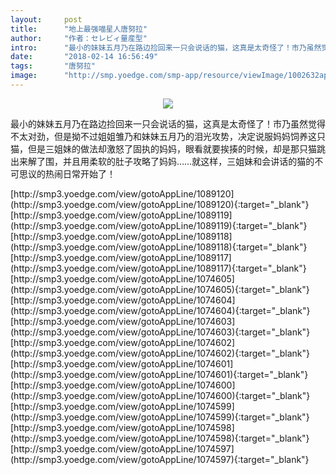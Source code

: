 ```yaml
---
layout:     post
title:      "地上最强喵星人唐努拉"
author:     "作者：セレビィ量産型"
intro:      "最小的妹妹五月乃在路边捡回来一只会说话的猫，这真是太奇怪了！市乃虽然觉得不太对劲，但是拗不过姐姐雏乃和妹妹五月乃的泪光攻势，决定说服妈妈饲养这只猫，但是三姐妹的做法却激怒了固执的妈妈，眼看就要挨揍的时候，却是那只猫跳出来解了围，并且用柔软的肚子攻略了妈妈……就这样，三姐妹和会讲话的猫的不可思议的热闹日常开始了！"
date:       "2018-02-14 16:56:49"
tags:       "唐努拉"
image:      "http://smp.yoedge.com/smp-app/resource/viewImage/1002632appline.png"
---
```

<div style="text-align: center">
<p><img src="http://smp.yoedge.com/smp-app/resource/viewImage/1002632appline.png"/></p>
</div>
<p class="post-meta">
<span>最小的妹妹五月乃在路边捡回来一只会说话的猫，这真是太奇怪了！市乃虽然觉得不太对劲，但是拗不过姐姐雏乃和妹妹五月乃的泪光攻势，决定说服妈妈饲养这只猫，但是三姐妹的做法却激怒了固执的妈妈，眼看就要挨揍的时候，却是那只猫跳出来解了围，并且用柔软的肚子攻略了妈妈……就这样，三姐妹和会讲话的猫的不可思议的热闹日常开始了！</span>
</p>
[http://smp3.yoedge.com/view/gotoAppLine/1089120](http://smp3.yoedge.com/view/gotoAppLine/1089120){:target="_blank"}
[http://smp3.yoedge.com/view/gotoAppLine/1089119](http://smp3.yoedge.com/view/gotoAppLine/1089119){:target="_blank"}
[http://smp3.yoedge.com/view/gotoAppLine/1089118](http://smp3.yoedge.com/view/gotoAppLine/1089118){:target="_blank"}
[http://smp3.yoedge.com/view/gotoAppLine/1089117](http://smp3.yoedge.com/view/gotoAppLine/1089117){:target="_blank"}
[http://smp3.yoedge.com/view/gotoAppLine/1074605](http://smp3.yoedge.com/view/gotoAppLine/1074605){:target="_blank"}
[http://smp3.yoedge.com/view/gotoAppLine/1074604](http://smp3.yoedge.com/view/gotoAppLine/1074604){:target="_blank"}
[http://smp3.yoedge.com/view/gotoAppLine/1074603](http://smp3.yoedge.com/view/gotoAppLine/1074603){:target="_blank"}
[http://smp3.yoedge.com/view/gotoAppLine/1074602](http://smp3.yoedge.com/view/gotoAppLine/1074602){:target="_blank"}
[http://smp3.yoedge.com/view/gotoAppLine/1074601](http://smp3.yoedge.com/view/gotoAppLine/1074601){:target="_blank"}
[http://smp3.yoedge.com/view/gotoAppLine/1074600](http://smp3.yoedge.com/view/gotoAppLine/1074600){:target="_blank"}
[http://smp3.yoedge.com/view/gotoAppLine/1074599](http://smp3.yoedge.com/view/gotoAppLine/1074599){:target="_blank"}
[http://smp3.yoedge.com/view/gotoAppLine/1074598](http://smp3.yoedge.com/view/gotoAppLine/1074598){:target="_blank"}
[http://smp3.yoedge.com/view/gotoAppLine/1074597](http://smp3.yoedge.com/view/gotoAppLine/1074597){:target="_blank"}



